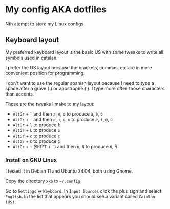 # My config AKA dotfiles

Nth atempt to store my Linux configs

## Keyboard layout

My preferred keyboard layout is the basic US with some tweaks to write all
symbols used in catalan.

I prefer the US layout because the brackets, commas, etc are in more convenient
position for programming.

I don't want to use the regular spanish layout because I need to type a space
after a grave (`) or apostrophe ('). I type more often those characters than
accents.

Those are the tweaks I make to my layout:

* `AltGr` + `` ` `` and then `a`, `e`, `o` to produce `à`, `è`, `ò`
* `AltGr` + `'` and then `e`, `i`, `o`, `u` to produce `é`, `í`, `ó`, `ú`
* `AltGr` + `l` to produce `ŀ`
* `AltGr` + `L` to produce `Ŀ`
* `AltGr` + `c` to produce `ç`
* `AltGr` + `C` to produce `Ç`
* `AltGr` + `~` (`SHIFT` + `` ` ``) and then `n`, `N` to produce `ñ`, `Ñ`

### Install on GNU Linux

I tested it in Debian 11 and Ubuntu 24.04, both using Gnome.

Copy the directory `xkb` to `~/.config`

Go to `Settings` &rarr; `Keyboard`. In `Input Sources` click the plus sign and
select `English`. In the list that appears you should see a variant called
`Catalan (US)`.
